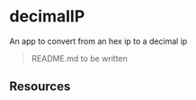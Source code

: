 # decimalIP

An app to convert from an hex ip to a decimal ip

> README.md to be written

## Resources

